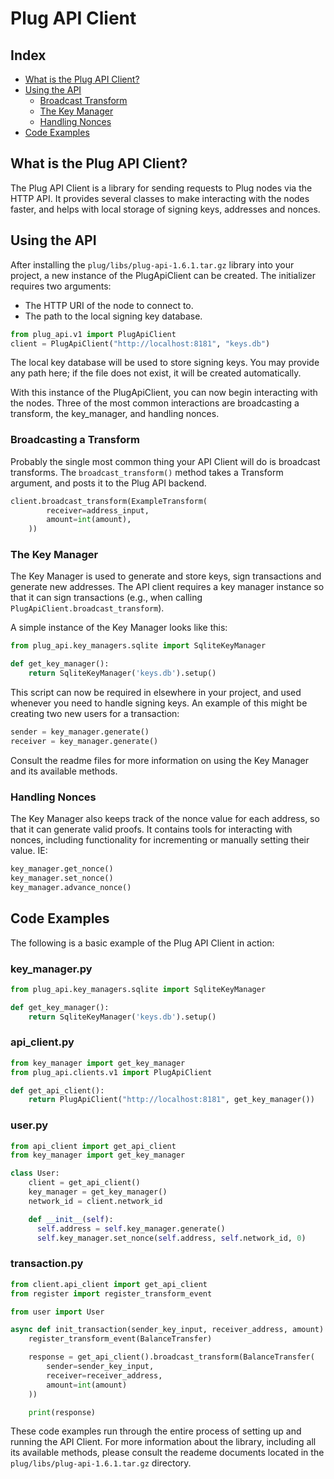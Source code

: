 # Plug API Client

## Index
* [What is the Plug API Client?](#what-is-the-api-client)
* [Using the API](#using-the-api)
  * [Broadcast Transform](#broadcast_transform)
  * [The Key Manager](#key_manager)
  * [Handling Nonces](#handling_nonces)
* [Code Examples](#code-example)

## What is the Plug API Client?

The Plug API Client is a library for sending requests to Plug nodes via the HTTP
API. It provides several classes to make interacting with the nodes faster, and helps with local storage of signing keys, addresses and nonces.

## Using the API

After installing the `plug/libs/plug-api-1.6.1.tar.gz` library into your project, a new instance of the PlugApiClient can be created. The initializer requires two arguments:

- The HTTP URI of the node to connect to.
- The path to the local signing key database.

```python
from plug_api.v1 import PlugApiClient
client = PlugApiClient("http://localhost:8181", "keys.db")
```

The local key database will be used to store signing keys.  You may provide any
path here; if the file does not exist, it will be created automatically.

With this instance of the PlugApiClient, you can now begin interacting with the nodes. Three of the most common interactions are broadcasting a transform, the key_manager, and handling nonces.

### Broadcasting a Transform

Probably the single most common thing your API Client will do is broadcast transforms. The `broadcast_transform()` method takes a Transform argument, and posts it to the Plug API backend.

```python
client.broadcast_transform(ExampleTransform(
        receiver=address_input,
        amount=int(amount),
    ))
```

### The Key Manager

The Key Manager is used to generate and store keys, sign transactions and generate
new addresses. The API client requires a key manager instance so that it can sign transactions
(e.g., when calling `PlugApiClient.broadcast_transform`).

A simple instance of the Key Manager looks like this:

```python
from plug_api.key_managers.sqlite import SqliteKeyManager

def get_key_manager():
    return SqliteKeyManager('keys.db').setup()
```

This script can now be required in elsewhere in your project, and used whenever you need to handle signing keys. An example of this might be creating two new users for a transaction:

```python
sender = key_manager.generate()
receiver = key_manager.generate()
```

Consult the readme files for more information on using the Key Manager and its available methods.

### Handling Nonces

The Key Manager also keeps track of the nonce value for each address, so that it can
generate valid proofs. It contains tools for interacting with nonces, including functionality for incrementing or manually setting their value. IE:

```python
key_manager.get_nonce()
key_manager.set_nonce()
key_manager.advance_nonce()
```

## Code Examples

The following is a basic example of the Plug API Client in action:

### key_manager.py
```python
from plug_api.key_managers.sqlite import SqliteKeyManager

def get_key_manager():
    return SqliteKeyManager('keys.db').setup()
```

### api_client.py
```python
from key_manager import get_key_manager
from plug_api.clients.v1 import PlugApiClient

def get_api_client():
    return PlugApiClient("http://localhost:8181", get_key_manager())
```

### user.py
```python
from api_client import get_api_client
from key_manager import get_key_manager

class User:
    client = get_api_client()
    key_manager = get_key_manager()
    network_id = client.network_id

    def __init__(self):
      self.address = self.key_manager.generate()
      self.key_manager.set_nonce(self.address, self.network_id, 0)
```

### transaction.py
```python
from client.api_client import get_api_client
from register import register_transform_event

from user import User

async def init_transaction(sender_key_input, receiver_address, amount):
    register_transform_event(BalanceTransfer)

    response = get_api_client().broadcast_transform(BalanceTransfer(
        sender=sender_key_input,
        receiver=receiver_address,
        amount=int(amount)
    ))

    print(response)
```

These code examples run through the entire process of setting up and running the API Client. For more information about the library, including all its available methods, please consult the reademe documents located in the `plug/libs/plug-api-1.6.1.tar.gz` directory.
